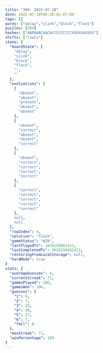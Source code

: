```yaml
---
title: "394: 2022-07-18"
date: 2022-07-18T06:26:42-07:00
tags: []
words: ["delay","slink","block","flock"]
puzzles: [394]
hashes: ["AAPAAACAACACCCCCCCCCXXXXXXXXXX"]
shifts: ["lswlu"]
state: {
  "boardState": [
    "delay",
    "slink",
    "block",
    "flock",
    "",
    ""
  ],
  "evaluations": [
    [
      "absent",
      "absent",
      "present",
      "absent",
      "absent"
    ],
    [
      "absent",
      "correct",
      "absent",
      "absent",
      "correct"
    ],
    [
      "absent",
      "correct",
      "correct",
      "correct",
      "correct"
    ],
    [
      "correct",
      "correct",
      "correct",
      "correct",
      "correct"
    ],
    null,
    null
  ],
  "rowIndex": 4,
  "solution": "flock",
  "gameStatus": "WIN",
  "lastPlayedTs": 1658150802413,
  "lastCompletedTs": 1658150802413,
  "restoringFromLocalStorage": null,
  "hardMode": true
}
stats: {
  "averageGuesses": 4,
  "currentStreak": 71,
  "gamesPlayed": 106,
  "gamesWon": 106,
  "guesses": {
    "1": 0,
    "2": 7,
    "3": 25,
    "4": 40,
    "5": 27,
    "6": 7,
    "fail": 0
  },
  "maxStreak": 71,
  "winPercentage": 100
}
---
```


<!-- more -->
